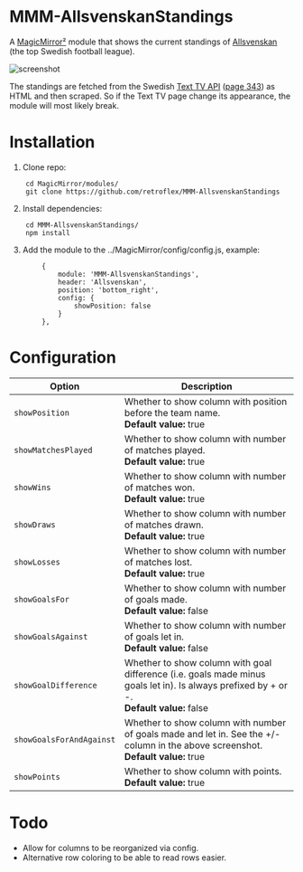 # MMM-AllsvenskanStandings
A [MagicMirror²](https://github.com/MichMich/MagicMirror) module that shows the current standings of [Allsvenskan](https://www.allsvenskan.se) (the top Swedish football league).

![screenshot](https://user-images.githubusercontent.com/25268023/56037480-aaafba00-5d2f-11e9-9de5-576fcfc90877.png)

The standings are fetched from the Swedish [Text TV API](https://texttv.nu/blogg/texttv-api) ([page 343](https://www.svt.se/svttext/web/pages/343.html)) as HTML and then scraped. So if the Text TV page change its appearance, the module will most likely break.

# Installation
1. Clone repo:
```
	cd MagicMirror/modules/
	git clone https://github.com/retroflex/MMM-AllsvenskanStandings
```
2. Install dependencies:
```
	cd MMM-AllsvenskanStandings/
	npm install
```
3. Add the module to the ../MagicMirror/config/config.js, example:
```
		{
			module: 'MMM-AllsvenskanStandings',
			header: 'Allsvenskan',
			position: 'bottom_right',
			config: {
				showPosition: false
			}
		},
```
# Configuration
| Option                   | Description
| -------------------------| -----------
| `showPosition`           | Whether to show column with position before the team name.<br />**Default value:** true
| `showMatchesPlayed`      | Whether to show column with number of matches played.<br />**Default value:** true
| `showWins`               | Whether to show column with number of matches won.<br />**Default value:** true
| `showDraws`              | Whether to show column with number of matches drawn.<br />**Default value:** true
| `showLosses`             | Whether to show column with number of matches lost.<br />**Default value:** true
| `showGoalsFor`           | Whether to show column with number of goals made.<br />**Default value:** false
| `showGoalsAgainst`       | Whether to show column with number of goals let in.<br />**Default value:** false
| `showGoalDifference`     | Whether to show column with goal difference (i.e. goals made minus goals let in). Is always prefixed by + or -.<br />**Default value:** false
| `showGoalsForAndAgainst` | Whether to show column with number of goals made and let in. See the +/- column in the above screenshot.<br />**Default value:** true
| `showPoints`             | Whether to show column with points.<br />**Default value:** true

# Todo
* Allow for columns to be reorganized via config.
* Alternative row coloring to be able to read rows easier.
